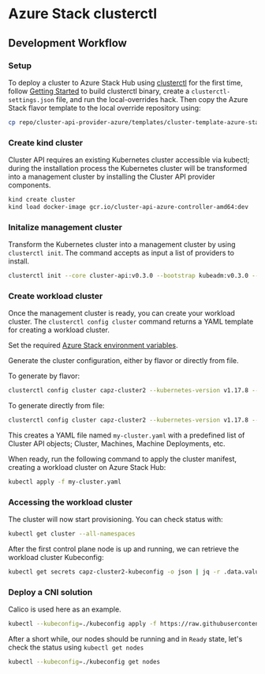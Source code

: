 # Azure Stack clusterctl

## Development Workflow

### Setup
To deploy a cluster to Azure Stack Hub using [clusterctl](https://cluster-api.sigs.k8s.io/clusterctl/overview.html) for the first time, follow [Getting Started](https://cluster-api.sigs.k8s.io/clusterctl/developers.html#getting-started) to build clusterctl binary, create a `clusterctl-settings.json` file, and run the local-overrides hack. Then copy the Azure Stack flavor template to the local override repository using: 

```bash
cp repo/cluster-api-provider-azure/templates/cluster-template-azure-stack.yaml ~/.cluster-api/overrides/infrastructure-azure/v0.4.0/
```

### Create kind cluster

Cluster API requires an existing Kubernetes cluster accessible via kubectl; during the installation process the Kubernetes cluster will be transformed into a management cluster by installing the Cluster API provider components. 
```bash
kind create cluster
kind load docker-image gcr.io/cluster-api-azure-controller-amd64:dev
```

### Initalize management cluster
Transform the Kubernetes cluster into a management cluster by using `clusterctl init`. The command accepts as input a list of providers to install. 
```bash
clusterctl init --core cluster-api:v0.3.0 --bootstrap kubeadm:v0.3.0 --control-plane kubeadm:v0.3.0 --infrastructure azure:v0.4.0
```

### Create workload cluster
Once the management cluster is ready, you can create your workload cluster. The `clusterctl config cluster` command returns a YAML template for creating a workload cluster. 

Set the required [Azure Stack environment variables](./azure-stack.md). 

Generate the cluster configuration, either by flavor or directly from file.

To generate by flavor: 
```bash
clusterctl config cluster capz-cluster2 --kubernetes-version v1.17.8 --control-plane-machine-count 1 --worker-machine-count 1 --flavor azure-stack > my-cluster.yaml
```
To generate directly from file: 
```bash
clusterctl config cluster capz-cluster2 --kubernetes-version v1.17.8 --control-plane-machine-count 1 --worker-machine-count 1 --from repo/cluster-api-provider-azure/templates/cluster-template-azure-stack.yaml > my-cluster.yaml
```
This creates a YAML file named `my-cluster.yaml` with a predefined list of Cluster API objects; Cluster, Machines, Machine Deployments, etc. 

When ready, run the following command to apply the cluster manifest, creating a workload cluster on Azure Stack Hub:
```bash
kubectl apply -f my-cluster.yaml
```

### Accessing the workload cluster
The cluster will now start provisioning. You can check status with: 
```bash
kubectl get cluster --all-namespaces
```
After the first control plane node is up and running, we can retrieve the workload cluster Kubeconfig: 
```bash
kubectl get secrets capz-cluster2-kubeconfig -o json | jq -r .data.value | base64 --decode > ./kubeconfig
```

### Deploy a CNI solution
Calico is used here as an example. 
```bash
kubectl --kubeconfig=./kubeconfig apply -f https://raw.githubusercontent.com/kubernetes-sigs/cluster-api-provider-azure/master/templates/addons/calico.yaml
```

After a short while, our nodes should be running and in `Ready` state, let's check the status using `kubectl get nodes`
```bash
kubectl --kubeconfig=./kubeconfig get nodes
```